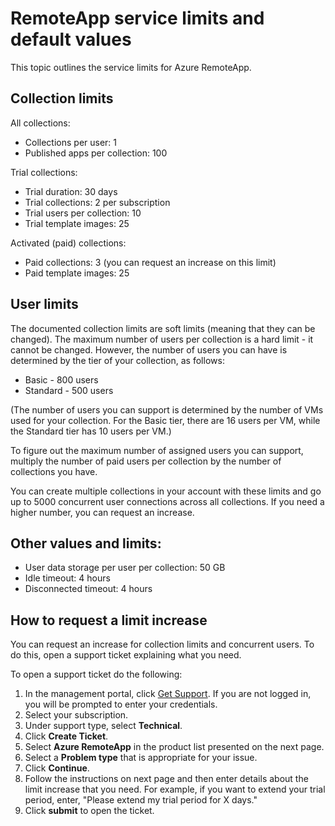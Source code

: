 <properties 
    pageTitle="RemoteApp service limits"
    description="Learn about the limits and default values for Azure RemoteApp" 
    services="remoteapp" 
    documentationCenter="" 
    authors="lizap" 
    manager="mbaldwin" />

<tags 
    ms.service="remoteapp" 
    ms.workload="compute" 
    ms.tgt_pltfrm="na" 
    ms.devlang="na" 
    ms.topic="article" 
    ms.date="05/07/2015" 
    ms.author="elizapo" />


# RemoteApp service limits and default values

This topic outlines the service limits for Azure RemoteApp.

  
## Collection limits
All collections:

- Collections per user: 1
- Published apps per collection: 100 

Trial collections:

- Trial duration: 30 days
- Trial collections: 2 per subscription
- Trial users per collection: 10 
- Trial template images: 25
 
Activated (paid) collections:

- Paid collections: 3 (you can request an increase on this limit)
- Paid template images: 25

 
## User limits

The documented collection limits are soft limits (meaning that they can be changed). The maximum number of users per collection is a hard limit - it cannot be changed. However, the number of users you can have is determined by the tier of your collection, as follows: 


- Basic - 800 users
- Standard - 500 users

(The number of users you can support is determined by the number of VMs used for your collection. For the Basic tier, there are 16 users per VM, while the Standard tier has 10 users per VM.)

To figure out the maximum number of assigned users you can support, multiply the number of paid users per collection by the number of collections you have. 
  
You can create multiple collections in your account with these limits and go up to 5000 concurrent user connections across all collections. If you need a higher number, you can request an increase.

## Other values and limits:

- User data storage per user per collection: 50 GB
- Idle timeout: 4 hours
- Disconnected timeout: 4 hours

## How to request a limit increase
You can request an increase for collection limits and concurrent users. To do this, open a support ticket explaining what you need.


To open a support ticket do the following:

1.	In the management portal, click [Get Support](https://manage.windowsazure.com/?getsupport=true). If you are not logged in, you will be prompted to enter your credentials.
2.	Select your subscription.
3.	Under support type, select **Technical**.
4.	Click **Create Ticket**. 
5.	Select **Azure RemoteApp** in the product list presented on the next page.
6.	Select a **Problem type** that is appropriate for your issue.
7.	Click **Continue**.
8.	Follow the instructions on next page and then enter details about the limit increase that you need. For example, if you want to extend your trial period, enter, "Please extend my trial period for X days." 
9.	Click **submit** to open the ticket.

 